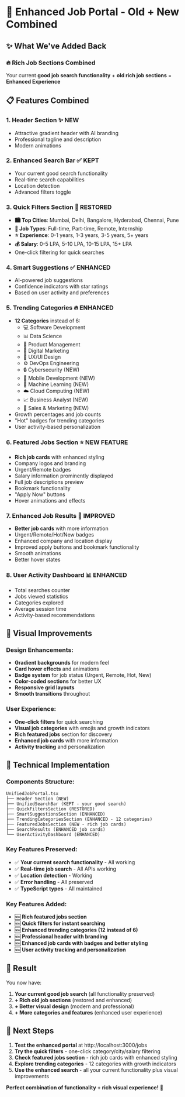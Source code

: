 # 🚀 Enhanced Job Portal - Old + New Combined

## ✨ What We've Added Back

### 🔥 **Rich Job Sections Combined**
Your current **good job search functionality** + **old rich job sections** = **Enhanced Experience**

## 📋 **Features Combined**

### 1. **Header Section** ✨ NEW
- Attractive gradient header with AI branding
- Professional tagline and description
- Modern animations

### 2. **Enhanced Search Bar** ✅ KEPT
- Your current good search functionality
- Real-time search capabilities
- Location detection
- Advanced filters toggle

### 3. **Quick Filters Section** 🔄 RESTORED
- **🏙️ Top Cities**: Mumbai, Delhi, Bangalore, Hyderabad, Chennai, Pune
- **💼 Job Types**: Full-time, Part-time, Remote, Internship
- **⭐ Experience**: 0-1 years, 1-3 years, 3-5 years, 5+ years
- **💰 Salary**: 0-5 LPA, 5-10 LPA, 10-15 LPA, 15+ LPA
- One-click filtering for quick searches

### 4. **Smart Suggestions** ✅ ENHANCED
- AI-powered job suggestions
- Confidence indicators with star ratings
- Based on user activity and preferences

### 5. **Trending Categories** 🔥 ENHANCED
- **12 Categories** instead of 6:
  - 💻 Software Development
  - 📊 Data Science  
  - 🚀 Product Management
  - 📢 Digital Marketing
  - 🎨 UX/UI Design
  - ⚙️ DevOps Engineering
  - 🔒 Cybersecurity (NEW)
  - 📱 Mobile Development (NEW)
  - 🤖 Machine Learning (NEW)
  - ☁️ Cloud Computing (NEW)
  - 📈 Business Analyst (NEW)
  - 💼 Sales & Marketing (NEW)
- Growth percentages and job counts
- "Hot" badges for trending categories
- User activity-based personalization

### 6. **Featured Jobs Section** ⭐ NEW FEATURE
- **Rich job cards** with enhanced styling
- Company logos and branding
- Urgent/Remote badges
- Salary information prominently displayed
- Full job descriptions preview
- Bookmark functionality
- "Apply Now" buttons
- Hover animations and effects

### 7. **Enhanced Job Results** 💎 IMPROVED
- **Better job cards** with more information
- Urgent/Remote/Hot/New badges
- Enhanced company and location display
- Improved apply buttons and bookmark functionality
- Smooth animations
- Better hover states

### 8. **User Activity Dashboard** 📊 ENHANCED
- Total searches counter
- Jobs viewed statistics
- Categories explored
- Average session time
- Activity-based recommendations

## 🎨 **Visual Improvements**

### Design Enhancements:
- **Gradient backgrounds** for modern feel
- **Card hover effects** and animations
- **Badge system** for job status (Urgent, Remote, Hot, New)
- **Color-coded sections** for better UX
- **Responsive grid layouts**
- **Smooth transitions** throughout

### User Experience:
- **One-click filters** for quick searching
- **Visual job categories** with emojis and growth indicators
- **Rich featured jobs** section for discovery
- **Enhanced job cards** with more information
- **Activity tracking** and personalization

## 🔧 **Technical Implementation**

### Components Structure:
```
UnifiedJobPortal.tsx
├── Header Section (NEW)
├── UnifiedSearchBar (KEPT - your good search)
├── QuickFiltersSection (RESTORED)
├── SmartSuggestionsSection (ENHANCED)
├── TrendingCategoriesSection (ENHANCED - 12 categories)
├── FeaturedJobsSection (NEW - rich job cards)
├── SearchResults (ENHANCED job cards)
└── UserActivityDashboard (ENHANCED)
```

### Key Features Preserved:
- ✅ **Your current search functionality** - All working
- ✅ **Real-time job search** - All APIs working
- ✅ **Location detection** - Working
- ✅ **Error handling** - All preserved
- ✅ **TypeScript types** - All maintained

### Key Features Added:
- 🆕 **Rich featured jobs section**
- 🆕 **Quick filters for instant searching**
- 🆕 **Enhanced trending categories (12 instead of 6)**
- 🆕 **Professional header with branding**
- 🆕 **Enhanced job cards with badges and better styling**
- 🆕 **User activity tracking and personalization**

## 🚀 **Result**

You now have:
1. **Your current good job search** (all functionality preserved)
2. **+ Rich old job sections** (restored and enhanced)
3. **+ Better visual design** (modern and professional)
4. **+ More categories and features** (enhanced user experience)

## 🔗 **Next Steps**

1. **Test the enhanced portal** at http://localhost:3000/jobs
2. **Try the quick filters** - one-click category/city/salary filtering
3. **Check featured jobs section** - rich job cards with enhanced styling
4. **Explore trending categories** - 12 categories with growth indicators
5. **Use the enhanced search** - all your current functionality plus visual improvements

**Perfect combination of functionality + rich visual experience!** 🎉
